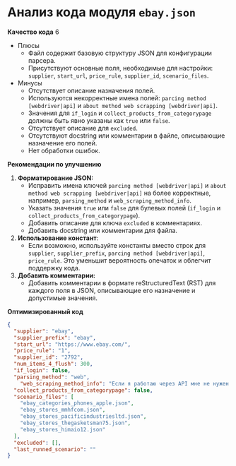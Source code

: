 # Анализ кода модуля `ebay.json`

**Качество кода**
6
-  Плюсы
    - Файл содержит базовую структуру JSON для конфигурации парсера.
    - Присутствуют основные поля, необходимые для настройки: `supplier`, `start_url`, `price_rule`, `supplier_id`, `scenario_files`.
-  Минусы
    - Отсутствует описание назначения полей.
    - Используются некорректные имена полей: `parcing method [webdriver|api]` и `about method web scrapping [webdriver|api]`.
    - Значения для `if_login` и `collect_products_from_categorypage`  должны быть явно указаны как `true` или `false`.
    - Отсутствует описание для `excluded`.
    - Отсутствуют docstring или комментарии в файле, описывающие назначение его полей.
    - Нет обработки ошибок.

**Рекомендации по улучшению**

1.  **Форматирование JSON:**
    -   Исправить имена ключей  `parcing method [webdriver|api]` и `about method web scrapping [webdriver|api]` на более корректные, например, `parsing_method` и `web_scraping_method_info`.
    -   Указать значения `true` или `false` для булевых полей (`if_login` и `collect_products_from_categorypage`).
    -   Добавить описание для ключа `excluded` в комментариях.
    -   Добавить docstring или комментарии для файла.
2.  **Использование констант**:
    -  Если возможно, используйте константы вместо строк для `supplier`, `supplier_prefix`, `parcing method [webdriver|api]`, `price_rule`. Это уменьшит вероятность опечаток и облегчит поддержку кода.
3.  **Добавить комментарии:**
    - Добавить комментарии в формате reStructuredText (RST) для каждого поля в JSON, описывающие его назначение и допустимые значения.

**Оптимизированный код**
```json
{
  "supplier": "ebay",
  "supplier_prefix": "ebay",
  "start_url": "https://www.ebay.com/",
  "price_rule": "1",
  "supplier_id": "2792",
  "num_items_4_flush": 300,
  "if_login": false,
  "parsing_method": "web",
    "web_scraping_method_info": "Если я работаю через API мне не нужен webdriver",
  "collect_products_from_categorypage": false,
  "scenario_files": [
    "ebay_categories_phones_apple.json",
    "ebay_stores_mmhfcom.json",
    "ebay_stores_pacificindustriesltd.json",
    "ebay_stores_thegasketsman75.json",
    "ebay_stores_himaio12.json"
  ],
  "excluded": [],
  "last_runned_scenario": ""
}
```
